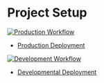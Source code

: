 # Project Setup

[![Production Workflow](https://github.com/SPowers123/IS219Proj4/actions/workflows/prod.yml/badge.svg)](https://github.com/SPowers123/IS219Proj4/actions/workflows/prod.yml)

* [Production Deployment](https://proj4-production.herokuapp.com/)


[![Development Workflow](https://github.com/SPowers123/IS219Proj4/actions/workflows/dev.yml/badge.svg)](https://github.com/SPowers123/IS219Proj4/actions/workflows/dev.yml)

* [Developmental Deployment](https://proj4-development.herokuapp.com/)
